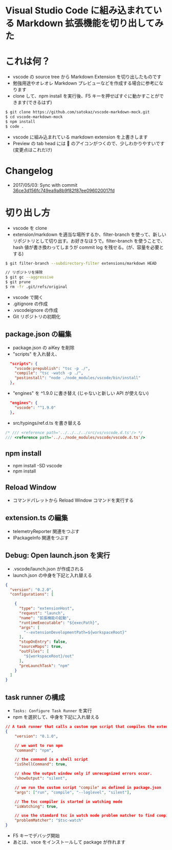 # Visual Studio Code に組み込まれている Markdown 拡張機能を切り出してみた

# これは何？

- vscode の source tree から Markdown Extension を切り出したものです
- 勉強用途やオレオレ Markdown プレビューなどを作成する場合に参考になります
- clone して、npm install を実行後、F5 キーを押せばすぐに動かすことができます(できるはず)

```bash
$ git clone https://github.com/satokaz/vscode-markdown-mock.git
$ cd vscode-markdown-mock
$ npm install
$ code .
```
- vscode に組み込まれている markdown extension を上書きします
- Preview の tab head には 🌸 のアイコンがつくので、少しわかりやすいです(変更点はこれだけ)

# Changelog

- 2017/05/03: Sync with commit [36ce3d156fc749ea9a8b9f82f87ee096020017fd](https://github.com/Microsoft/vscode/commit/36ce3d156fc749ea9a8b9f82f87ee096020017fd)


# 切り出し方

- vscode を clone
- extension/markdown を適当な場所するか、filter-branch を使って、新しいリポジトリとして切り出す。お好きなほうで。filter-branch を使うことで、hash 値が書き換わってしまうが commit log を残せる。(が、容量を必要とする)

```bash
$ git filter-branch --subdirectory-filter extensions/markdown HEAD

// リポジトリを掃除
$ git gc --aggressive
$ git prune
$ rm -fr .git/refs/original
```

- vscode で開く
- .gitignore の作成
- .vscodeignore の作成
- Git リポジトリの初期化

## package.json の編集
- package.json の aiKey を削除
- "scripts" を入れ替え、

```json
  "scripts": {
    "vscode:prepublish": "tsc -p ./",
    "compile": "tsc -watch -p ./",
    "postinstall": "node ./node_modules/vscode/bin/install"
  },
```

<!-- - 書き替え

```json
  "name": "vscode-markdown-mock",
  "displayName": "VS Code Markdown",
  "description": "Markdown for VS Code",
  "version": "0.2.0",
  "publisher": "Microsoft",
``` -->


- "engines" を ^1.9.0 に書き替え (じゃないと新しい API が使えない)

```json
  "engines": {
    "vscode": "^1.9.0"
  },
```

- src/typings/ref.d.ts を書き替える

```ts
/* /// <reference path='../../../../src/vs/vscode.d.ts'/> */
/// <reference path='../../node_modules/vscode/vscode.d.ts'/>
```


## npm install
- npm install -SD vscode
- npm install


## Reload Window
- コマンドパレットから Reload Window コマンドを実行する

## extension.ts の編集

- telemetryReporter 関連をつぶす
- IPackageInfo 関連をつぶす

## Debug: Open launch.json を実行

- .vscode/launch.json が作成される
- launch.json の中身を下記と入れ替える

```json
{
  "version": "0.2.0",
  "configurations": [

    {
      "type": "extensionHost",
      "request": "launch",
      "name": "拡張機能の起動",
      "runtimeExecutable": "${execPath}",
      "args": [
        "--extensionDevelopmentPath=${workspaceRoot}"
      ],
      "stopOnEntry": false,
      "sourceMaps": true,
      "outFiles": [
        "${workspaceRoot}/out"
      ],
      "preLaunchTask": "npm"
    }
  ]
}
```

## task runner の構成

- `Tasks: Configure Task Runner` を実行
- npm を選択して、中身を下記に入れ替える

```json
// A task runner that calls a custom npm script that compiles the extension.
{
    "version": "0.1.0",

    // we want to run npm
    "command": "npm",

    // the command is a shell script
    "isShellCommand": true,

    // show the output window only if unrecognized errors occur.
    "showOutput": "silent",

    // we run the custom script "compile" as defined in package.json
    "args": ["run", "compile", "--loglevel", "silent"],

    // The tsc compiler is started in watching mode
    "isWatching": true,

    // use the standard tsc in watch mode problem matcher to find compile problems in the output.
    "problemMatcher": "$tsc-watch"
}
```

- F5 キーでデバッグ開始
- あとは、vsce をインストールして package が作れます
